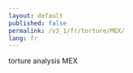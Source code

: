 ```yaml
---
layout: default
published: false
permalink: /v3_1/fr/torture/MEX/
lang: fr
---
```


torture analysis MEX
